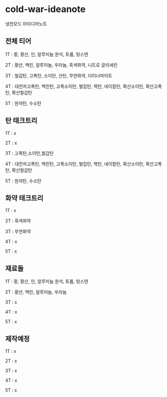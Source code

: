 # cold-war-ideanote
냉전모드 아이디어노트


전체 티어
------------------------------
1T : 황, 황산, 인, 알루미늄 원석, 토륨, 텅스텐

2T : 황산, 백린, 알루미늄, 우라늄, 흑색화약, 니트로 글리세린

3T : 철갑탄, 고폭탄, 소이탄, 산탄, 무연화약, 다이너마이트

4T : 대전차고폭탄, 백린탄, 고폭소이탄, 벌집탄, 핵탄, 네이팜탄, 확산소이탄, 확산고폭탄, 확산철갑탄

5T : 원자탄, 수소탄


탄 태크트리
-------------------------------
1T : x 

2T : x

3T : 고폭탄,소이탄,철갑탄

4T : 대전차고폭탄, 백린탄, 고폭소이탄, 벌집탄, 핵탄, 네이팜탄, 확산소이탄, 확산고폭탄, 확산철갑탄

5T : 원자탄, 수소탄


화약 태크트리
------------------------------
1T : x

2T : 흑색화약

3T : 무연화약

4T : x

5T : x


재료들 
---------------------------------
1T : 황, 황산, 인, 알루미늄 원석, 토륨, 텅스텐

2T : 황산, 백린, 알루미늄, 우라늄

3T : x

4T : x

5T : x


제작예정
----------------------------------
1T : x

2T : x

3T : x

4T : x

5T : x



